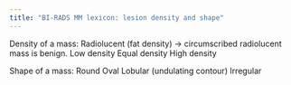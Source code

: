 ```yaml
---
title: "BI-RADS MM lexicon: lesion density and shape"
---
```

Density of a mass:
Radiolucent (fat density) &#8594; circumscribed radiolucent mass is benign.
Low density
Equal density
High density

Shape of a mass:
Round
Oval
Lobular (undulating contour)
Irregular

